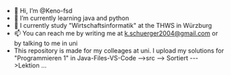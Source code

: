 - 👋 Hi, I’m @Keno-fsd
- 🌱 I’m currently learning java and python
- 💞️ I currently study "Wirtschaftsinformatik" at the THWS in Würzburg
- 📫 You can reach me by writing me at k.schuerger2004@gmail.com or by talking to me in uni
- This repository is made for my colleages at uni. I upload my solutions for "Programmieren 1" in Java-Files-VS-Code -->src --> Sortiert --->Lektion ...




